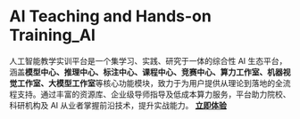 # AI Teaching and Hands-on Training_AI
人工智能教学实训平台是一个集学习、实践、研究于一体的综合性 AI 生态平台，涵盖**模型中心、推理中心、标注中心、课程中心、竞赛中心、算力工作室、机器视觉工作室、大模型工作室**等核心功能模块，致力于为用户提供从理论到落地的全流程支持。通过丰富的资源库、企业级导师指导及低成本算力服务，平台助力院校、科研机构及 AI 从业者掌握前沿技术，提升实战能力。   **[立即体验](https://www.lswai.com)**

